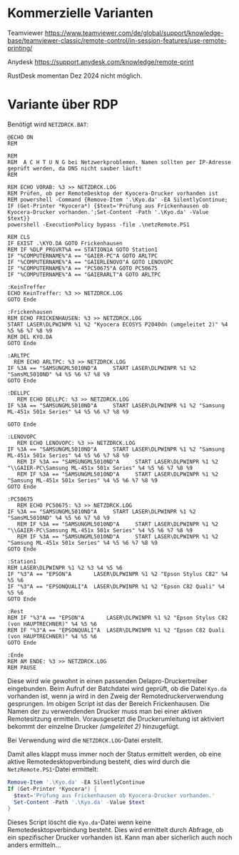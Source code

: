 # Kommerzielle Varianten

Teamviewer https://www.teamviewer.com/de/global/support/knowledge-base/teamviewer-classic/remote-control/in-session-features/use-remote-printing/

Anydesk https://support.anydesk.com/knowledge/remote-print

RustDesk momentan Dez 2024 nicht möglich.

# Variante über RDP

Benötigt wird <CODE>NETZDRCK.BAT</CODE>:
```Batch
@ECHO ON
REM

REM
REM  A C H T U N G bei Netzwerkproblemen. Namen sollten per IP-Adresse geprüft werden, da DNS nicht sauber läuft!
REM

REM ECHO VORAB: %3 >> NETZDRCK.LOG
REM Prüfen, ob per RemoteDesktop der Kyocera-Drucker vorhanden ist
REM powershell -Command {Remove-Item '.\Kyo.da' -EA SilentlyContinue; IF (Get-Printer *Kyocera*) {$text='Prüfung aus Frickenhausen ob Kyocera-Drucker vorhanden.';Set-Content -Path '.\Kyo.da' -Value $text}}
powershell -ExecutionPolicy bypass -file .\netzRemote.PS1

REM CLS
IF EXIST .\KYO.DA GOTO Frickenhausen
REM IF %DLP_PRGVRT%A == STATION1A GOTO Station1
IF "%COMPUTERNAME%"A == "GAIER-PC"A GOTO ARLTPC
IF "%COMPUTERNAME%"A == "GAIERLENOVO"A GOTO LENOVOPC
IF "%COMPUTERNAME%"A == "PC50675"A GOTO PC50675
IF "%COMPUTERNAME%"A == "GAIERARLT"A GOTO ARLTPC

:KeinTreffer
ECHO KeinTreffer: %3 >> NETZDRCK.LOG
GOTO Ende

:Frickenhausen
REM ECHO FRICKENHAUSEN: %3 >> NETZDRCK.LOG
START LASER\DLPWINPR %1 %2 "Kyocera ECOSYS P2040dn (umgeleitet 2)" %4 %5 %6 %7 %8 %9
REM DEL KYO.DA
GOTO Ende

:ARLTPC
  REM ECHO ARLTPC: %3 >> NETZDRCK.LOG
IF %3A == "SAMSUNGML5010ND"A     START LASER\DLPWINPR %1 %2 "SamsML5010ND" %4 %5 %6 %7 %8 %9
GOTO Ende

:DELLPC
   REM ECHO DELLPC: %3 >> NETZDRCK.LOG
IF %3A == "SAMSUNGML5010ND"A     START LASER\DLPWINPR %1 %2 "Samsung ML-451x 501x Series" %4 %5 %6 %7 %8 %9

GOTO Ende

:LENOVOPC
   REM ECHO LENOVOPC: %3 >> NETZDRCK.LOG
IF %3A == "SAMSUNGML5010ND"A     START LASER\DLPWINPR %1 %2 "Samsung ML-451x 501x Series" %4 %5 %6 %7 %8 %9
   REM IF %3A == "SAMSUNGML5010ND"A     START LASER\DLPWINPR %1 %2 "\\GAIER-PC\Samsung ML-451x 501x Series" %4 %5 %6 %7 %8 %9
   REM IF %3A == "SAMSUNGML5010ND"A     START LASER\DLPWINPR %1 %2 "Samsung ML-451x 501x Series" %4 %5 %6 %7 %8 %9
GOTO Ende

:PC50675
   REM ECHO PC50675: %3 >> NETZDRCK.LOG
IF %3A == "SAMSUNGML5010ND"A     START LASER\DLPWINPR %1 %2 "SamsML5010ND" %4 %5 %6 %7 %8 %9
   REM IF %3A == "SAMSUNGML5010ND"A     START LASER\DLPWINPR %1 %2 "\\GAIER-PC\Samsung ML-451x 501x Series" %4 %5 %6 %7 %8 %9
   REM IF %3A == "SAMSUNGML5010ND"A     START LASER\DLPWINPR %1 %2 "Samsung ML-451x 501x Series" %4 %5 %6 %7 %8 %9
GOTO Ende

:Station1
REM LASER\DLPWINPR %1 %2 %3 %4 %5 %6
IF "%3"A == "EPSON"A       LASER\DLPWINPR %1 %2 "Epson Stylus C82" %4 %5 %6
IF "%3"A == "EPSONQUALI"A  LASER\DLPWINPR %1 %2 "Epson C82 Quali" %4 %5 %6
GOTO Ende

:Rest
REM IF "%3"A == "EPSON"A       LASER\DLPWINPR %1 %2 "Epson Stylus C82 (von HAUPTRECHNER)" %4 %5 %6
REM IF "%3"A == "EPSONQUALI"A  LASER\DLPWINPR %1 %2 "Epson C82 Quali (von HAUPTRECHNER)" %4 %5 %6
GOTO Ende

:Ende
REM AM ENDE: %3 >> NETZDRCK.LOG
REM PAUSE
```
Diese wird wie gewohnt in einen passenden Delapro-Druckertreiber eingebunden. Beim Aufruf der Batchdatei wird geprüft, ob die Datei <CODE>Kyo.da</CODE> vorhanden ist, wenn ja wird in den Zweig der Remotedruckerverwendung gesprungen. Im obigen Script ist das der Bereich Frickenhausen. Die Namen der zu verwendenden Drucker muss man bei einer aktiven Remotesitzung ermitteln. Vorausgesetzt die Druckerumleitung ist aktiviert bekommt der einzelne Drucker _(umgeleitet 2)_ hinzugefügt.

Bei Verwendung wird die <CODE>NETZDRCK.LOG</CODE>-Datei erstellt.

Damit alles klappt muss immer noch der Status ermittelt werden, ob eine aktive Remotedesktopverbindung besteht, dies wird durch die <CODE>NetzRemote.PS1</CODE>-Datei ermittelt:
```Powershell
Remove-Item '.\Kyo.da' -EA SilentlyContinue
If (Get-Printer *Kyocera*) {
  $text='Prüfung aus Frickenhausen ob Kyocera-Drucker vorhanden.'
  Set-Content -Path '.\Kyo.da' -Value $text
}
```

Dieses Script löscht die <CODE>Kyo.da</CODE>-Datei wenn keine Remotedesktopverbindung besteht. Dies wird ermittelt durch Abfrage, ob ein spezifischer Drucker vorhanden ist. Kann man aber sicherlich auch noch anders ermitteln...
